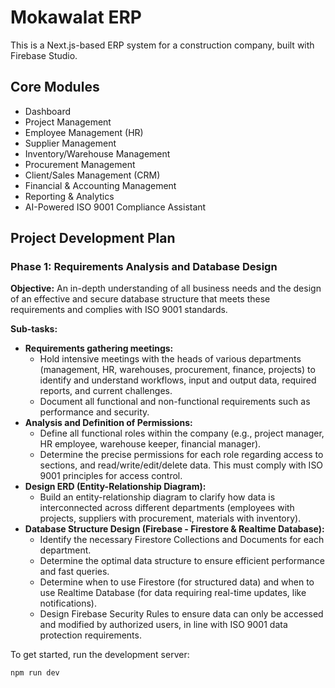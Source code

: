# Mokawalat ERP

This is a Next.js-based ERP system for a construction company, built with Firebase Studio.

## Core Modules

- Dashboard
- Project Management
- Employee Management (HR)
- Supplier Management
- Inventory/Warehouse Management
- Procurement Management
- Client/Sales Management (CRM)
- Financial & Accounting Management
- Reporting & Analytics
- AI-Powered ISO 9001 Compliance Assistant

## Project Development Plan

### Phase 1: Requirements Analysis and Database Design

**Objective:** An in-depth understanding of all business needs and the design of an effective and secure database structure that meets these requirements and complies with ISO 9001 standards.

**Sub-tasks:**
- **Requirements gathering meetings:**
  - Hold intensive meetings with the heads of various departments (management, HR, warehouses, procurement, finance, projects) to identify and understand workflows, input and output data, required reports, and current challenges.
  - Document all functional and non-functional requirements such as performance and security.
- **Analysis and Definition of Permissions:**
  - Define all functional roles within the company (e.g., project manager, HR employee, warehouse keeper, financial manager).
  - Determine the precise permissions for each role regarding access to sections, and read/write/edit/delete data. This must comply with ISO 9001 principles for access control.
- **Design ERD (Entity-Relationship Diagram):**
  - Build an entity-relationship diagram to clarify how data is interconnected across different departments (employees with projects, suppliers with procurement, materials with inventory).
- **Database Structure Design (Firebase - Firestore & Realtime Database):**
  - Identify the necessary Firestore Collections and Documents for each department.
  - Determine the optimal data structure to ensure efficient performance and fast queries.
  - Determine when to use Firestore (for structured data) and when to use Realtime Database (for data requiring real-time updates, like notifications).
  - Design Firebase Security Rules to ensure data can only be accessed and modified by authorized users, in line with ISO 9001 data protection requirements.

To get started, run the development server:

```bash
npm run dev
```
